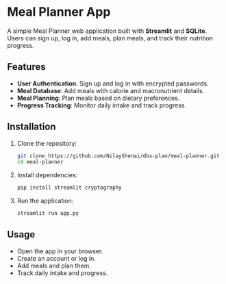 # Meal Planner App

A simple Meal Planner web application built with **Streamlit** and **SQLite**. Users can sign up, log in, add meals, plan meals, and track their nutrition progress.

## Features
- **User Authentication**: Sign up and log in with encrypted passwords.
- **Meal Database**: Add meals with calorie and macronutrient details.
- **Meal Planning**: Plan meals based on dietary preferences.
- **Progress Tracking**: Monitor daily intake and track progress.

## Installation
1. Clone the repository:
   ```sh
   git clone https://github.com/NilayShenai/dbs-plan/meal-planner.git
   cd meal-planner
   ```
2. Install dependencies:
   ```sh
   pip install streamlit cryptography
   ```
3. Run the application:
   ```sh
   streamlit run app.py
   ```

## Usage
- Open the app in your browser.
- Create an account or log in.
- Add meals and plan them.
- Track daily intake and progress.
